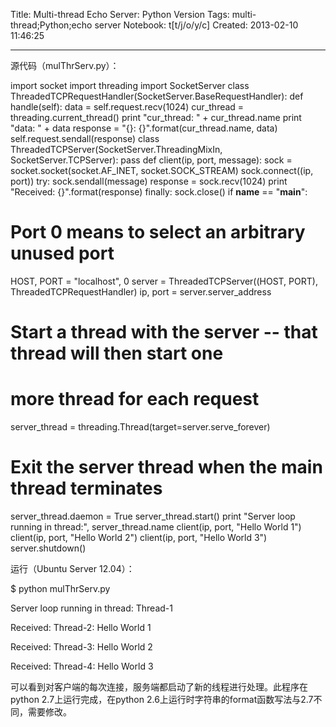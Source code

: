Title: Multi-thread Echo Server: Python Version
Tags: multi-thread;Python;echo server
Notebook: t[t/j/o/y/c]
Created: 2013-02-10 11:46:25

------

源代码（mulThrServ.py）：

 import socket 
 import threading 
 import SocketServer 
 class ThreadedTCPRequestHandler(SocketServer.BaseRequestHandler): 
  def handle(self): 
   data = self.request.recv(1024) 
   cur_thread = threading.current_thread() 
   print "cur_thread: " + cur_thread.name 
   print "data: " + data 
   response = "{}: {}".format(cur_thread.name, data) 
   self.request.sendall(response) 
 class ThreadedTCPServer(SocketServer.ThreadingMixIn, SocketServer.TCPServer): 
  pass 
 def client(ip, port, message): 
  sock = socket.socket(socket.AF_INET, socket.SOCK_STREAM) 
  sock.connect((ip, port)) 
  try: 
   sock.sendall(message) 
   response = sock.recv(1024) 
   print "Received: {}".format(response) 
  finally: 
   sock.close() 
 if __name__ == "__main__": 
  # Port 0 means to select an arbitrary unused port 
  HOST, PORT = "localhost", 0 
  server = ThreadedTCPServer((HOST, PORT), ThreadedTCPRequestHandler) 
  ip, port = server.server_address 
 # Start a thread with the server -- that thread will then start one 
  # more thread for each request 
  server_thread = threading.Thread(target=server.serve_forever) 
  # Exit the server thread when the main thread terminates 
  server_thread.daemon = True 
  server_thread.start() 
  print "Server loop running in thread:", server_thread.name 
  client(ip, port, "Hello World 1") 
  client(ip, port, "Hello World 2") 
  client(ip, port, "Hello World 3") 
  server.shutdown() 
 

运行（Ubuntu Server 12.04）：

$ python mulThrServ.py

Server loop running in thread: Thread-1

Received: Thread-2: Hello World 1

Received: Thread-3: Hello World 2

Received: Thread-4: Hello World 3

 

可以看到对客户端的每次连接，服务端都启动了新的线程进行处理。此程序在python 2.7上运行完成，在python 2.6上运行时字符串的format函数写法与2.7不同，需要修改。